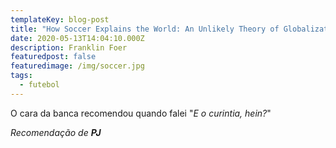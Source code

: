 ```yaml
---
templateKey: blog-post
title: "How Soccer Explains the World: An Unlikely Theory of Globalization"
date: 2020-05-13T14:04:10.000Z
description: Franklin Foer
featuredpost: false
featuredimage: /img/soccer.jpg
tags:
  - futebol
---
```

O cara da banca recomendou quando falei "*E o curintia, hein?*"



*Recomendação de **PJ***